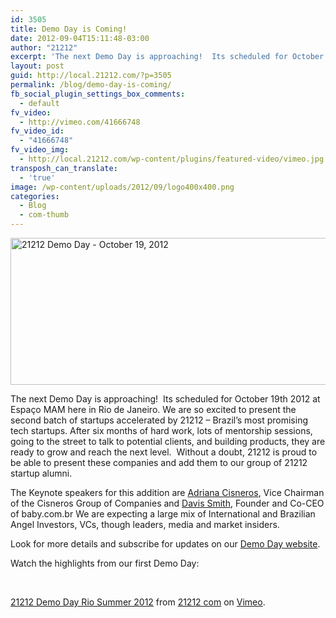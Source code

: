 ```yaml
---
id: 3505
title: Demo Day is Coming!
date: 2012-09-04T15:11:48-03:00
author: "21212"
excerpt: 'The next Demo Day is approaching!  Its scheduled for October 19th 2012 at Espaço MAM here in Rio de Janeiro.'
layout: post
guid: http://local.21212.com/?p=3505
permalink: /blog/demo-day-is-coming/
fb_social_plugin_settings_box_comments:
  - default
fv_video:
  - http://vimeo.com/41666748
fv_video_id:
  - "41666748"
fv_video_img:
  - http://local.21212.com/wp-content/plugins/featured-video/vimeo.jpg
transposh_can_translate:
  - 'true'
image: /wp-content/uploads/2012/09/logo400x400.png
categories:
  - Blog
  - com-thumb
---
```

[<img class="size-full wp-image-3517 aligncenter" title="bannerPostDemoDay" src="http://local.21212.com/wp-content/uploads/2012/09/bannerPostDemoDay1.png" alt="21212 Demo Day - October 19, 2012" width="520" height="235" srcset="http://localhost:8080/wp-content/uploads/2012/09/bannerPostDemoDay1.png 520w, http://localhost:8080/wp-content/uploads/2012/09/bannerPostDemoDay1-300x135.png 300w" sizes="(max-width: 520px) 100vw, 520px" />](http://local.21212.com/wp-content/uploads/2012/09/bannerPostDemoDay1.png)

<p style="text-align: justify;">
  <p>
    The next Demo Day is approaching!  Its scheduled for October 19th 2012 at Espaço MAM here in Rio de Janeiro. We are so excited to present the second batch of startups accelerated by 21212 &#8211; Brazil&#8217;s most promising tech startups. After six months of hard work, lots of mentorship sessions, going to the street to talk to potential clients, and building products, they are ready to grow and reach the next level.  Without a doubt, 21212 is proud to be able to present these companies and add them to our group of 21212 startup alumni.
  </p>
  
  <p>
    The Keynote speakers for this addition are <a href="http://local.21212.com/people/adriana-cisneros/">Adriana Cisneros</a>, Vice Chairman of the Cisneros Group of Companies and <a href="http://www.crunchbase.com/person/davis-smith">Davis Smith</a>, Founder and Co-CEO of baby.com.br We are expecting a large mix of International and Brazilian Angel Investors, VCs, though leaders, media and market insiders.
  </p>
  
  <p>
    Look for more details and subscribe for updates on our <a href="http://demoday.21212.com/">Demo Day website</a>.
  </p>
  
  <p>
    Watch the highlights from our first Demo Day:
  </p>
  
  <p>
    &nbsp;
  </p>
  
  <p>
  </p>
  
  <p>
    <a href="http://vimeo.com/41666748">21212 Demo Day Rio Summer 2012</a> from <a href="http://vimeo.com/by21212com">21212 com</a> on <a href="http://vimeo.com">Vimeo</a>.
  </p>
  
  <p>
    &nbsp;
  </p>
  
  <div>
    <strong><br /> </strong>
  </div>